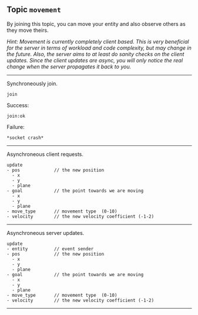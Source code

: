 ## Topic `movement`

By joining this topic, you can move your entity and also observe others as they move theirs.

_Hint: Movement is currently completely client based. This is very beneficial for the server in terms
of workload and code complexity, but may change in the future. Also, the server aims to at least do sanity
checks on the client updates. Since the client updates are async, you will only notice the real change
when the server propagates it back to you._

---

Synchroneously join.

```
join
```

Success:

```
join:ok
```

Failure:

```
*socket crash*
```

---

Asynchroneous client requests.

```
update
- pos             // the new position
  - x
  - y
  - plane
- goal            // the point towards we are moving
  - x
  - y
  - plane
- move_type       // movement type  (0-10)
- velocity        // the new velocity coefficient (-1-2)
```

---

Asynchroneous server updates.

```
update
- entity          // event sender
- pos             // the new position
  - x
  - y
  - plane
- goal            // the point towards we are moving
  - x
  - y
  - plane
- move_type       // movement type  (0-10)
- velocity        // the new velocity coefficient (-1-2)
```

---
